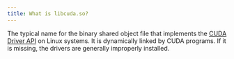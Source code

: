 ```yaml
---
title: What is libcuda.so?
---
```


The typical name for the binary shared object file that implements the
[CUDA Driver API](/gpu-glossary/host-software/cuda-driver-api) on Linux systems.
It is dynamically linked by CUDA programs. If it is missing, the drivers are
generally improperly installed.
